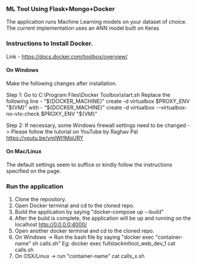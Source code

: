 
### ML Tool Using Flask+Mongo+Docker

The application runs Machine Learning models on your dataset of choice. The current implementation uses an ANN model built on Keras 

### Instructions to Install Docker.
Link - https://docs.docker.com/toolbox/overview/

#### On Windows
Make the following changes after installation. 

Step 1:
Go to C:\Program Files\Docker Toolbox\start.sh
Replace the following line -
"${DOCKER_MACHINE}" create -d virtualbox $PROXY_ENV "${VM}"
with - 
"${DOCKER_MACHINE}" create -d virtualbox --virtualbox-no-vtx-check $PROXY_ENV "${VM}"

Step 2:
If necessary, some Windows firewall settings need to be changed - > Please follow the tutorial on YouTube by Raghav Pal
https://youtu.be/ymlWt1MqURY

#### On Mac/Linux
The default settings seem to suffice or kindly follow the instructions specified on the page. 

### Run the application 

1. Clone the repository.
2. Open Docker terminal and cd to the cloned repo.
3. Build the application by saying "docker-compose up --build"
4. After the build is complete, the application will be up and running on the localhost http://0.0.0.0:4000/
5. Open another docker terminal and cd to the cloned repo.
6. On Windows -> Run the bash file by saying "docker exec "container-name" sh calls.sh" Eg: docker exec fullstackmltool_web_dev_1 cat calls.sh
7. On OSX/Linux -> run "container-name" cat calls_x.sh

